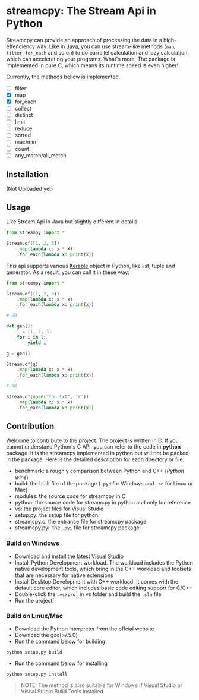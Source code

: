# streamcpy: The Stream Api in Python

Streamcpy can provide an approach of processing the data in a high-effenciency way. Like in [Java](https://docs.oracle.com/javase/8/docs/api/java/util/stream/Stream.html), you can use stream-like  methods (`map`, `filter`, `for_each` and so on) to do parrallel calculation and lazy calculation, which can accelerating your programs. What's more, The package is implemented in pure C, which means its runtime speed is even higher!

Currently, the methods bellow is implemented.

- [ ] filter
- [x] map
- [x] for_each
- [ ] collect
- [ ] distinct
- [ ] limit
- [ ] reduce
- [ ] sorted
- [ ] max/min
- [ ] count
- [ ] any_match/all_match

## Installation

(Not Uploaded yet)

## Usage

Like Stream Api in Java but slightly different in details

```python
from streampy import *

Stream.of([1, 2, 3])
    .map(lambda x: x * X)
    .for_each(lambda x: print(x))

```

This api supports various [Iterable](https://docs.python.org/3/library/stdtypes.html#typeiter) object in Python, like list, tuple and generator. As a result, you can call it in these way:

```python
from streampy import *

Stream.of((1, 2, 3))
    .map(lambda x: x * x)
    .for_each(lambda x: print(x))

# OR

def gen():
    l = [1, 2, 3]
    for i in l:
        yield i

g = gen()

Stream.of(g)
    .map(lambda x: x * x)
    .for_each(lambda x: print(x))

# OR

Stream.of(open("foo.txt", 'r'))
    .map(lambda x: x * x)
    .for_each(lambda x: print(x))   
```

## Contribution

Welcome to contribute to the project. The project is written in C. If you cannot understand Python's C API, you can refer to the code in __python__ package. It is the streamcpy implemented in python but will not be packed in the package. Here is the detailed description for each directory or file:

- benchmark: a roughly comparison between Python and C++ (*Python wins*)
- build: the built file of the package (`.pyd` for Windows and `.so` for Linux or Mac)
- modules: the source code for streamcpy in C
- python: the source code for streamcpy in python and only for reference
- vs: the project files for Visual Studio
- setup.py: the setup file for python
- streamcpy.c: the entrance file for streamcpy package
- streamcpy.pyi: the `.pyi` file for streamcpy package
  
### Build on Windows

- Download and install the latest [Visual Studio](https://visualstudio.microsoft.com/)
- Install Python Development workload. The workload includes the Python native development tools, which bring in the C++ workload and toolsets that are necessary for native extensions
- Install Desktop Development with C++ workload. It comes with the default core editor, which includes basic code editing support for C/C++
- Double-click the `.vcxproj` in vs folder and build the `.sln` file
- Run the project!

### Build on Linux/Mac

- Download the Python interpreter from the offcial website
- Download the gcc(>7.5.0)
- Run the command below for building
  
```shell
python setup.py build
```

- Run the command below for installing
  
```shell
python setup.py install
```
> NOTE: The method is also suitable for Windows if Visual Studio or Visual Studio Build Tools installed.
